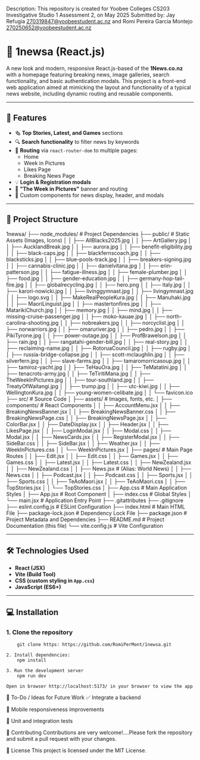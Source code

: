 Description:
This repository is created for Yoobee Colleges CS203 Investigative Studio 1 Assessment 2, on May 2025
Submitted by: Jay Refugia 270319847@yoobeestudent.ac.nz and Romi Pereira Garcia Montejo 270250652@yoobeestudent.ac.nz

# 📰 1newsa (React.js)

A new look and modern, responsive React.js-based of the **1News.co.nz** with a homepage featuring breaking news, image galleries, search functionality, and basic authentication modals. This project is a front-end web application aimed at mimicking the layout and functionality of a typical news website, including dynamic routing and reusable components.

---

## 🚀 Features

- 🗞️ **Top Stories, Latest, and Games** sections
- 🔍 **Search functionality** to filter news by keywords
- 🧭 **Routing** via `react-router-dom` to multiple pages:
  - Home
  - Week in Pictures
  - Likes Page
  - Breaking News Page
- 💡 **Login & Registration modals**
- 📸 **"The Week in Pictures"** banner and routing
- 🎨 Custom components for news display, header, and modals

---

## 📁 Project Structure
1newsa/
├── node_modules/          # Project Dependencies
├── public/                           # Static Assets (Images, Icons)
│   │   ├── AllBlacks2025.jpg
│   │   ├── ArtGallery.jpg
│   │   ├── AucklandBreak.jpg
│   │   ├── aurora.jpg
│   │   ├── benefit-eligibility.jpg
│   │   ├── black-caps.jpg
│   │   ├── blackfernscoach.jpg
│   │   ├── blacksticks.jpg
│   │   ├── blue-pools-track.jpg
│   │   ├── breakers-signing.jpg
│   │   ├── cannabis-clinic.jpg
│   │   ├── danielvitana.jpg
│   │   ├── erin-patterson.jpg
│   │   ├── fatigue-illness.jpg
│   │   ├── female-plumber.jpg
│   │   ├── food.jpg
│   │   ├── gender-education.jpg
│   │   ├── germany-hop-tail-fire.jpg
│   │   ├── globalrecycling.jpg
│   │   ├── hero.png
│   │   ├── italy.jpg
│   │   ├── karori-nowicki.jpg
│   │   ├── livinggymnast.jpg
│   │   ├── livingymnast.jpg
│   │   ├── logo.svg
│   │   ├── MakeRealPeopleKura.jpg
│   │   ├── Manuhaki.jpg
│   │   ├── MaoriLinguist.jpg
│   │   ├── mastertonfires.jpg
│   │   ├── MatarikiChurch.jpg
│   │   ├── memory.jpg
│   │   ├── mind.jpg
│   │   ├── missing-cruise-passenger.jpg
│   │   ├── moko-kauae.jpg
│   │   ├── north-carolina-shooting.jpg
│   │   ├── nobreakers.jpg
│   │   ├── norcyclist.jpg
│   │   ├── norwarriors.jpg
│   │   ├── omaruriver.jpg
│   │   ├── pedro.jpg
│   │   ├── PikiTyrone.jpg
│   │   ├── power-outage.jpg
│   │   ├── ProfBrawelson.jpg
│   │   ├── rain.jpg
│   │   ├── rangatahi-gender-bill.jpg
│   │   ├── real-story.jpg
│   │   ├── reclaiming-name.jpg
│   │   ├── RotoruaCouncil.jpg
│   │   ├── rugby.jpg
│   │   ├── russia-bridge-collapse.jpg
│   │   ├── scott-mclaughlin.jpg
│   │   ├── silverfern.jpg
│   │   ├── slave-farms.jpg
│   │   ├── tamaromorricasoup.jpg
│   │   ├── tamiroz-yacht.jpg
│   │   ├── TeHauOra.jpg
│   │   ├── TeMatatini.jpg
│   │   ├── tenacrots-army.jpg
│   │   ├── TeTiritiMana.jpg
│   │   ├── TheWeekInPictures.jpg
│   │   ├── tour-southland.jpg
│   │   ├── TreatyOfWaitangi.jpg
│   │   ├── trump.jpg
│   │   ├── utc-kiwi.jpg
│   │   ├── WellingtonKura.jpg
│   │   ├── young-women-celibate.jpg
│   │   └── favicon.ico
├── src/                   # Source Code
│   ├── assets/            # Images, fonts, etc.
│   ├── components/        # React Components
│   │   ├── AccountMenu.jsx
│   │   ├── BreakingNewsBanner.jsx
│   │   ├── BreakingNewsBanner.css
│   │   ├── BreakingNewsPage.css
│   │   ├── BreakingNewsPage.jsx
│   │   ├── ColorBar.jsx
│   │   ├── DateDisplay.jsx
│   │   ├── Header.jsx
│   │   ├── LikesPage.jsx
│   │   ├── LoginModal.jsx
│   │   ├── Modal.css
│   │   ├── Modal.jsx
│   │   ├── NewsCards.jsx
│   │   ├── RegisterModal.jsx
│   │   ├── SideBar.css
│   │   ├── SideBar.jsx
│   │   ├── Weather.jsx
│   │   ├── WeekInPictures.css
│   │   └── WeekInPictures.jsx
│   ├── pages/                        # Main Page Routes
│   │   ├── Edit.jsx
│   │   ├── Edit.css
│   │   ├── Games.jsx
│   │   ├── Games.css
│   │   ├── Latest.jsx
│   │   ├── Latest.css
│   │   ├── NewZealand.jsx
│   │   ├── NewZealand.css
│   │   ├── News.jsx                  # (Alias: World News)
│   │   ├── News.css
│   │   ├── Podcast.jsx
│   │   ├── Podcast.css
│   │   ├── Sports.jsx
│   │   ├── Sports.css
│   │   ├── TeAoMaori.jsx
│   │   ├── TeAoMaori.css
│   │   ├── TopStories.jsx
│   │   └── TopStories.css
│   ├── App.css            # Main Application Styles
│   ├── App.jsx            # Root Component
│   ├── index.css          # Global Styles
│   └── main.jsx           # Application Entry Point
├── .gitattributes
├── .gitignore
├── eslint.config.js       # ESLint Configuration
├── index.html             # Main HTML File
├── package-lock.json      # Dependency Lock File
├── package.json           # Project Metadata and Dependencies
├── README.md              # Project Documentation (this file)
└── vite.config.js         # Vite Configuration

---

## 🛠️ Technologies Used

- **React (JSX)**
- **Vite (Build Tool)**
- **CSS (custom styling in `App.css`)**
- **JavaScript (ES6+)**

---

## 💻 Installation

### 1. Clone the repository
        git clone https: https://github.com/RomiPerMont/1newsa.git
        
    2. Install dependencies:
        npm install
        
    3. Run the development server
        npm run dev
        
    Open in browser http://localhost:5173/ in your browser to view the app

📌 To-Do / Ideas for Future Work
✅ Integrate a backend 

📱 Mobile responsiveness improvements

🧪 Unit and integration tests

🤝 Contributing
Contributions are very welcome!....Please fork the repository and submit a pull request with your changes.

📄 License
This project is licensed under the MIT License.



